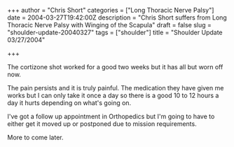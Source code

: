 +++
author = "Chris Short"
categories = ["Long Thoracic Nerve Palsy"]
date = 2004-03-27T19:42:00Z
description = "Chris Short suffers from Long Thoracic Nerve Palsy with Winging of the Scapula"
draft = false
slug = "shoulder-update-20040327"
tags = ["shoulder"]
title = "Shoulder Update 03/27/2004"

+++

The cortizone shot worked for a good two weeks but it has all but worn off now.

The pain persists and it is truly painful. The medication they have given me works but I can only take it once a day so there is a good 10 to 12 hours a day it hurts depending on what's going on.

I've got a follow up appointment in Orthopedics but I'm going to have to either get it moved up or postponed due to mission requirements.

More to come later.
